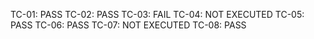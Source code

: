 TC-01: PASS
TC-02: PASS
TC-03: FAIL
TC-04: NOT EXECUTED
TC-05: PASS
TC-06: PASS
TC-07: NOT EXECUTED
TC-08: PASS